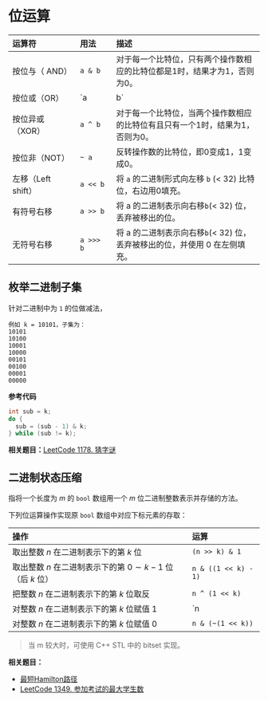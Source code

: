 # 位运算

| 运算符             | 用法      | 描述                                                         |
| :---------- | :-------------- | :------------------------------------------ |
| 按位与（ AND）<img width=75/>     | `a & b`<img width=60/>   | 对于每一个比特位，只有两个操作数相应的比特位都是1时，结果才为1，否则为0。 |
| 按位或（OR）       | `a | b`   | 对于每一个比特位，当两个操作数相应的比特位至少有一个1时，结果为1，否则为0。 |
| 按位异或（XOR）    | `a ^ b`   | 对于每一个比特位，当两个操作数相应的比特位有且只有一个1时，结果为1，否则为0。 |
| 按位非（NOT）      | `~ a`     | 反转操作数的比特位，即0变成1，1变成0。                       |
| 左移（Left shift） | `a << b`  | 将 `a` 的二进制形式向左移 `b` (< 32) 比特位，右边用0填充。   |
| 有符号右移         | `a >> b`  | 将 a 的二进制表示向右移` b `(< 32) 位，丢弃被移出的位。      |
| 无符号右移         | `a >>> b` | 将 a 的二进制表示向右移` b `(< 32) 位，丢弃被移出的位，并使用 0 在左侧填充。 |


## 枚举二进制子集

针对二进制中为 `1` 的位做减法，

```
例如 k = 10101，子集为：
10101
10100
10001
10000
00101 
00100
00001
00000
```

**参考代码**
```cpp
int sub = k;
do {
  sub = (sub - 1) & k;
} while (sub != k);
```

**相关题目：**[LeetCode 1178. 猜字谜](https://leetcode-cn.com/problems/number-of-valid-words-for-each-puzzle/)

## 二进制状态压缩

指将一个长度为 $m$ 的 `bool` 数组用一个 $m$ 位二进制整数表示并存储的方法。

下列位运算操作实现原 `bool` 数组中对应下标元素的存取：

| 操作           | 运算    |
| :---------- | :-------------- |
| 取出整数 $n$ 在二进制表示下的第 $k$ 位 | `(n >> k) & 1​` |
| 取出整数 $n$ 在二进制表示下的第 $0 \sim k-1$ 位（后 $k$ 位） | `n & ((1 << k) - 1)` |
| 把整数 $n$ 在二进制表示下的第 $k$ 位取反 | `n ^ (1 << k)` |
| 对整数 $n$ 在二进制表示下的第 $k$ 位赋值 $1$ | `n | (1 << k)` |
| 对整数 $n$ 在二进制表示下的第 $k$ 位赋值 $0$ | `n & (~(1 << k))` |

> 当 m 较大时，可使用 C++ STL 中的 bitset 实现。

**相关题目：**

- [最短Hamilton路径](https://www.acwing.com/problem/content/93/)
- [LeetCode 1349. 参加考试的最大学生数](https://leetcode-cn.com/problems/maximum-students-taking-exam/)

